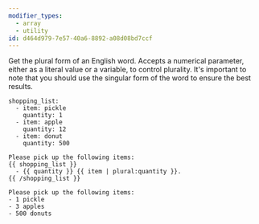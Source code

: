 ```yaml
---
modifier_types:
  - array
  - utility
id: d464d979-7e57-40a6-8892-a08d08bd7ccf
---
```

Get the plural form of an English word. Accepts a numerical parameter, either as a literal value or a variable, to control plurality. It's important to note that you should use the singular form of the word to ensure the best results.

```.language-yaml
shopping_list:
  - item: pickle
    quantity: 1
  - item: apple
    quantity: 12
  - item: donut
    quantity: 500
```

```
Please pick up the following items:
{{ shopping_list }}
  - {{ quantity }} {{ item | plural:quantity }}.
{{ /shopping_list }}
```

```.language-output
Please pick up the following items:
- 1 pickle
- 3 apples
- 500 donuts
```
